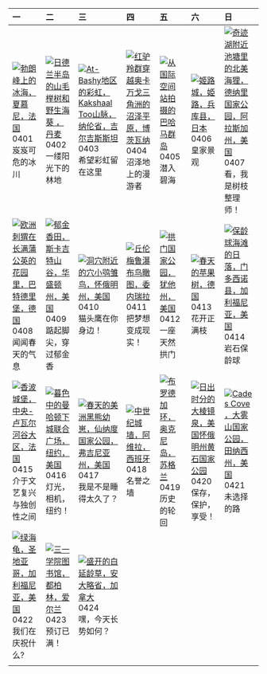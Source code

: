 | 一                                                                                                                                                                                                    | 二                                                                                                                                                                                                           | 三                                                                                                                                                                                                                           | 四                                                                                                                                                                                                         | 五                                                                                                                                                                                         | 六                                                                                                                                                                                                           | 日                                                                                                                                                                                                          |
|:-----------------------------------------------------------------------------------------------------------------------------------------------------------------------------------------------------|:------------------------------------------------------------------------------------------------------------------------------------------------------------------------------------------------------------|:----------------------------------------------------------------------------------------------------------------------------------------------------------------------------------------------------------------------------|:----------------------------------------------------------------------------------------------------------------------------------------------------------------------------------------------------------|:------------------------------------------------------------------------------------------------------------------------------------------------------------------------------------------|:------------------------------------------------------------------------------------------------------------------------------------------------------------------------------------------------------------|:-----------------------------------------------------------------------------------------------------------------------------------------------------------------------------------------------------------|
| [![](https://www.bing.com/th?id=OHR.MontBlancGlacier_ZH-CN2918240023_320x240.jpg '勃朗峰上的冰海，夏慕尼，法国')](https://www.bing.com/th?id=OHR.MontBlancGlacier_ZH-CN2918240023_UHD.jpg)<br>0401<br>岌岌可危的冰川      | [![](https://www.bing.com/th?id=OHR.JutlandSpring_ZH-CN7785758539_320x240.jpg '日德兰半岛的山毛榉树和野生海葵 ，丹麦')](https://www.bing.com/th?id=OHR.JutlandSpring_ZH-CN7785758539_UHD.jpg)<br>0402<br>一缕阳光下的林地             | [![](https://www.bing.com/th?id=OHR.KyrgyzstanRainbow_ZH-CN8027219590_320x240.jpg 'At-Bashy地区的彩虹，Kakshaal Too山脉，纳伦省，吉尔吉斯斯坦')](https://www.bing.com/th?id=OHR.KyrgyzstanRainbow_ZH-CN8027219590_UHD.jpg)<br>0403<br>希望彩虹留在这里 | [![](https://www.bing.com/th?id=OHR.AntelopeBotswana_ZH-CN8253323519_320x240.jpg '红驴羚群穿越奥卡万戈三角洲的沼泽平原，博茨瓦纳')](https://www.bing.com/th?id=OHR.AntelopeBotswana_ZH-CN8253323519_UHD.jpg)<br>0404<br>沼泽地上的漫游者 | [![](https://www.bing.com/th?id=OHR.BahamasSpace_ZH-CN8053657656_320x240.jpg '从国际空间站拍摄的巴哈马群岛')](https://www.bing.com/th?id=OHR.BahamasSpace_ZH-CN8053657656_UHD.jpg)<br>0405<br>潜入碧海      | [![](https://www.bing.com/th?id=OHR.JapanHimeji_ZH-CN8344654166_320x240.jpg '姬路城，姫路，兵库县，日本')](https://www.bing.com/th?id=OHR.JapanHimeji_ZH-CN8344654166_UHD.jpg)<br>0406<br>皇家景观                           | [![](https://www.bing.com/th?id=OHR.BeaverDenali_ZH-CN8736013851_320x240.jpg '奇迹湖附近池塘里的北美海狸，德纳里国家公园，阿拉斯加州，美国')](https://www.bing.com/th?id=OHR.BeaverDenali_ZH-CN8736013851_UHD.jpg)<br>0407<br>看，我是树枝整理师！ |
| [![](https://www.bing.com/th?id=OHR.HedgehogMeadow_ZH-CN8845586473_320x240.jpg '欧洲刺猬在长满蒲公英的花园里，巴特德里堡，德国')](https://www.bing.com/th?id=OHR.HedgehogMeadow_ZH-CN8845586473_UHD.jpg)<br>0408<br>闻闻春天的气息 | [![](https://www.bing.com/th?id=OHR.SkagitValleyTulips_ZH-CN9034120306_320x240.jpg '郁金香田，斯卡吉特山谷，华盛顿州，美国')](https://www.bing.com/th?id=OHR.SkagitValleyTulips_ZH-CN9034120306_UHD.jpg)<br>0409<br>踮起脚尖，穿过郁金香 | [![](https://www.bing.com/th?id=OHR.OwlSiblings_ZH-CN9441687518_320x240.jpg '洞穴附近的穴小鸮雏鸟，怀俄明州，美国')](https://www.bing.com/th?id=OHR.OwlSiblings_ZH-CN9441687518_UHD.jpg)<br>0410<br>猫头鹰在你身边！                                  | [![](https://www.bing.com/th?id=OHR.DragonWaterfall_ZH-CN9580105565_320x240.jpg '丘伦梅鲁瀑布鸟瞰图，委内瑞拉')](https://www.bing.com/th?id=OHR.DragonWaterfall_ZH-CN9580105565_UHD.jpg)<br>0411<br>把梦想变成现实！            | [![](https://www.bing.com/th?id=OHR.SunsetArchesNP_ZH-CN9875945974_320x240.jpg '拱门国家公园，犹他州，美国')](https://www.bing.com/th?id=OHR.SunsetArchesNP_ZH-CN9875945974_UHD.jpg)<br>0412<br>一座天然拱门 | [![](https://www.bing.com/th?id=OHR.SpringApple_ZH-CN0101917345_320x240.jpg '春天的苹果树，德国')](https://www.bing.com/th?id=OHR.SpringApple_ZH-CN0101917345_UHD.jpg)<br>0413<br>花开正满枝                              | [![](https://www.bing.com/th?id=OHR.BowlingBallCali_ZH-CN0434558966_320x240.jpg '保龄球海滩的日落，门多西诺县，加利福尼亚，美国')](https://www.bing.com/th?id=OHR.BowlingBallCali_ZH-CN0434558966_UHD.jpg)<br>0414<br>岩石保龄球       |
| [![](https://www.bing.com/th?id=OHR.ChambordCastle_ZH-CN0930093515_320x240.jpg '香波城堡，中央-卢瓦尔河谷大区，法国')](https://www.bing.com/th?id=OHR.ChambordCastle_ZH-CN0930093515_UHD.jpg)<br>0415<br>介于文艺复兴与独创性之间 | [![](https://www.bing.com/th?id=OHR.UnionSquareNYC_ZH-CN1533018653_320x240.jpg '暮色中的曼哈顿下城联合广场，纽约，美国')](https://www.bing.com/th?id=OHR.UnionSquareNYC_ZH-CN1533018653_UHD.jpg)<br>0416<br>灯光，相机，纽约！          | [![](https://www.bing.com/th?id=OHR.SpringCub_ZH-CN1643833378_320x240.jpg '春天的美洲黑熊幼崽，仙纳度国家公园，弗吉尼亚州，美国')](https://www.bing.com/th?id=OHR.SpringCub_ZH-CN1643833378_UHD.jpg)<br>0417<br>我是不是睡得太久了？                            | [![](https://www.bing.com/th?id=OHR.AvilaSpain_ZH-CN1792280503_320x240.jpg '中世纪城墙，阿维拉，西班牙')](https://www.bing.com/th?id=OHR.AvilaSpain_ZH-CN1792280503_UHD.jpg)<br>0418<br>名誉之墙                           | [![](https://www.bing.com/th?id=OHR.OrkneyStones_ZH-CN2287350110_320x240.jpg '布罗德加环，奥克尼岛，苏格兰')](https://www.bing.com/th?id=OHR.OrkneyStones_ZH-CN2287350110_UHD.jpg)<br>0419<br>历史的轮回     | [![](https://www.bing.com/th?id=OHR.YellowstoneGeyser_ZH-CN3441008468_320x240.jpg '日出时分的大棱镜泉，美国怀俄明州黄石国家公园')](https://www.bing.com/th?id=OHR.YellowstoneGeyser_ZH-CN3441008468_UHD.jpg)<br>0420<br>保存，保护，享受！ | [![](https://www.bing.com/th?id=OHR.CadesCove_ZH-CN3950297181_320x240.jpg 'Cades Cove ，大雾山国家公园，田纳西州，美国')](https://www.bing.com/th?id=OHR.CadesCove_ZH-CN3950297181_UHD.jpg)<br>0421<br>未选择的路               |
| [![](https://www.bing.com/th?id=OHR.EarthDayTurtle_ZH-CN4642042701_320x240.jpg '绿海龟，圣地亚哥，加利福尼亚，美国')](https://www.bing.com/th?id=OHR.EarthDayTurtle_ZH-CN4642042701_UHD.jpg)<br>0422<br>我们在庆祝什么?      | [![](https://www.bing.com/th?id=OHR.TrinityDublin_ZH-CN7902993255_320x240.jpg '三一学院图书馆，都柏林，爱尔兰')](https://www.bing.com/th?id=OHR.TrinityDublin_ZH-CN7902993255_UHD.jpg)<br>0423<br>预订已满！                    | [![](https://www.bing.com/th?id=OHR.TrilliumOntario_ZH-CN8327395975_320x240.jpg '盛开的白延龄草，安大略省，加拿大')](https://www.bing.com/th?id=OHR.TrilliumOntario_ZH-CN8327395975_UHD.jpg)<br>0424<br>嘿，今天长势如何？                           |                                                                                                                                                                                                           |                                                                                                                                                                                           |                                                                                                                                                                                                             |                                                                                                                                                                                                            |
|                                                                                                                                                                                                      |                                                                                                                                                                                                             |                                                                                                                                                                                                                             |                                                                                                                                                                                                           |                                                                                                                                                                                           |                                                                                                                                                                                                             |                                                                                                                                                                                                            |